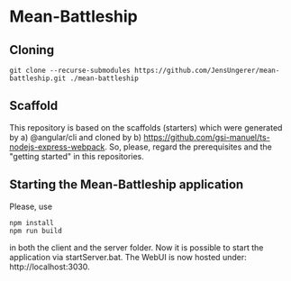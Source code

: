 # Mean-Battleship

## Cloning
```
git clone --recurse-submodules https://github.com/JensUngerer/mean-battleship.git ./mean-battleship
```

## Scaffold
This repository is based on the scaffolds (starters) which were generated by a) @angular/cli and cloned by b) https://github.com/gsi-manuel/ts-nodejs-express-webpack.
So, please, regard the prerequisites and the "getting started" in this repositories.

## Starting the Mean-Battleship application
Please, use 
```
npm install
npm run build 
```
in both the client and the server folder.
Now it is possible to start the application via startServer.bat.
The WebUI is now hosted under: http://localhost:3030.